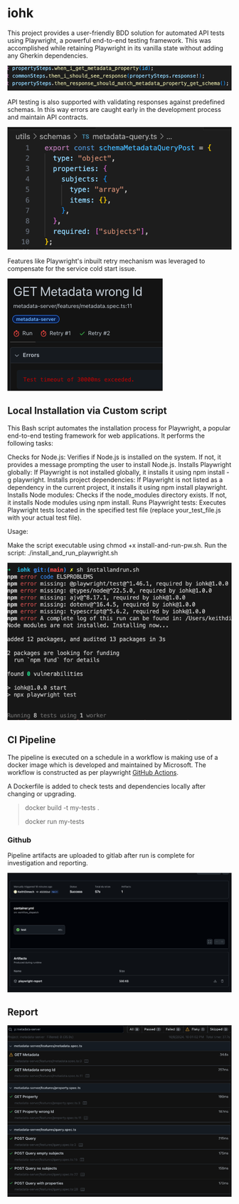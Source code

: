 # iohk

This project provides a user-friendly BDD solution for automated API tests using Playwright, a powerful end-to-end testing framework. This was accomplished while retaining Playwright in its vanilla state without adding any Gherkin dependencies.

![Gherkin BDD](doc_data/image-bdd.png)

API testing is also supported with validating responses against predefined schemas. In this way errors are caught early in the development process and maintain API contracts.

![Response Schema](doc_data/image-schema.png)

Features like Playwright's inbuilt retry mechanism was leveraged to compensate for the service cold start issue.

![Test Retry](doc_data/image-retry.png)

## Local Installation via Custom script

This Bash script automates the installation process for Playwright, a popular end-to-end testing framework for web applications. It performs the following tasks:

Checks for Node.js: Verifies if Node.js is installed on the system. If not, it provides a message prompting the user to install Node.js.
Installs Playwright globally: If Playwright is not installed globally, it installs it using npm install -g playwright.
Installs project dependencies: If Playwright is not listed as a dependency in the current project, it installs it using npm install playwright.
Installs Node modules: Checks if the node_modules directory exists. If not, it installs Node modules using npm install.
Runs Playwright tests: Executes Playwright tests located in the specified test file (replace your_test_file.js with your actual test file).

Usage:

Make the script executable using chmod +x install-and-run-pw.sh.
Run the script: ./install_and_run_playwright.sh

![Local Run Steps](doc_data/image.png)

## CI Pipeline

The pipeline is executed on a schedule in a workflow is making use of a docker image which is developed and maintained by Microsoft. The workflow is constructed as per playwright [GitHub Actions](https://playwright.dev/docs/ci#github-actions).

A Dockerfile is added to check tests and dependencies locally after changing or upgrading.

> docker build -t my-tests .
>
> docker run my-tests

### Github

Pipeline artifacts are uploaded to gitlab after run is complete for investigation and reporting.

![Pipeline](doc_data/image-pipeline.png)

## Report

![Results](doc_data/image-results.png)
